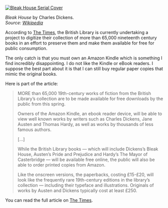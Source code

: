 [![Bleak House Serial Cover](Bleakhouse_serial_cover.jpg "Bleak House Serial Cover")](https://www.historyrhymes.info/2010/02/07/19th-century-books-from-the-british-library/bleakhouse_serial_cover/)

*Bleak House* by Charles Dickens.  
*Source: [Wikipedia](http://en.wikipedia.org/wiki/File:Bleakhouse_serial_cover.jpg)*

According to [The Times](http://entertainment.timesonline.co.uk/tol/arts_and_entertainment/books/article7017899.ece), the British Library is currently undertaking a project to digitize their collection of more than 65,000 nineteenth century books in an effort to preserve them and make them available for free for public consumption.

The only catch is that you must own an Amazon Kindle which is something I find incredibly disappointing. I do not like the Kindle or eBook readers. I suppose the best part about it is that I can still buy regular paper copies that mimic the original books.

Here is part of the article:

> MORE than 65,000 19th-century works of fiction from the British Library’s collection are to be made available for free downloads by the public from this spring.
> 
> Owners of the Amazon Kindle, an ebook reader device, will be able to view well known works by writers such as Charles Dickens, Jane Austen and Thomas Hardy, as well as works by thousands of less famous authors.
> 
> \[…\]
> 
> While the British Library books — which will include Dickens’s Bleak House, Austen’s Pride and Prejudice and Hardy’s The Mayor of Casterbridge — will be available free online, the public will also be able to order printed copies from Amazon.
> 
> Like the onscreen versions, the paperbacks, costing £15-£20, will look like the frequently rare 19th-century editions in the library’s collection — including their typeface and illustrations. Originals of works by Austen and Dickens typically cost at least £250.

You can read the full article on [The Times](http://entertainment.timesonline.co.uk/tol/arts_and_entertainment/books/article7017899.ece).